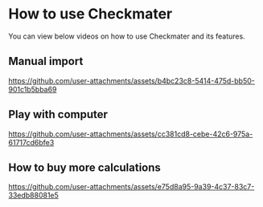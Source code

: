 # How to use Checkmater
You can view below videos on how to use Checkmater and its features.

## Manual import


https://github.com/user-attachments/assets/b4bc23c8-5414-475d-bb50-901c1b5bba69


## Play with computer


https://github.com/user-attachments/assets/cc381cd8-cebe-42c6-975a-61717cd6bfe3


## How to buy more calculations


https://github.com/user-attachments/assets/e75d8a95-9a39-4c37-83c7-33edb88081e5

